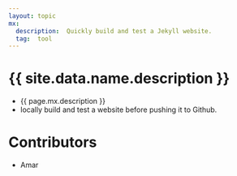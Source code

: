 ```yaml
---
layout: topic
mx:
  description:  Quickly build and test a Jekyll website.
  tag:  tool
---
```



# {{ site.data.name.description }}
- {{ page.mx.description }}
- locally build and test a website before pushing it to Github.


# Contributors
- Amar



